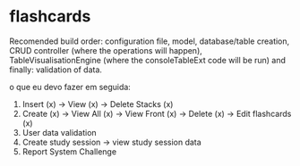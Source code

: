 # flashcards

Recomended build order:
configuration file, model, database/table creation, CRUD controller (where the operations will happen), TableVisualisationEngine (where the consoleTableExt code will be run) and finally: validation of data.

o que eu devo fazer em seguida:
1. Insert (x) -> View (x) -> Delete Stacks (x)
2. Create (x) -> View All (x) -> View Front (x) -> Delete (x) -> Edit flashcards (x)
3. User data validation
4. Create study session -> view study session data
5. Report System Challenge